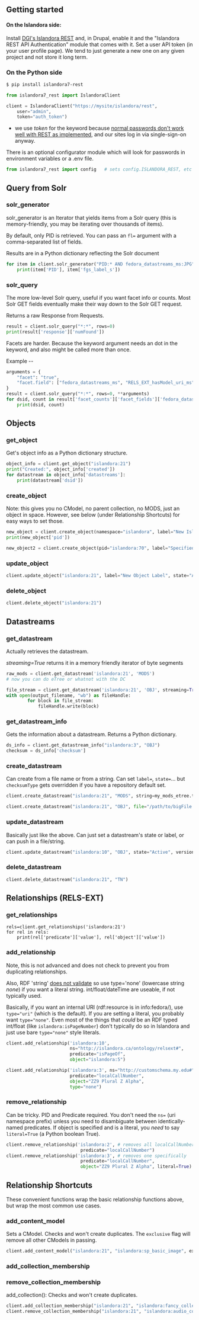 ## Getting started

#### On the Islandora side:

Install [DGI's Islandora REST](https://github.com/discoverygarden/islandora_rest) and, in Drupal, enable it and the "Islandora REST API Authentication" 
module that comes with it.  Set a user API token (in your user profile page).  We tend to just generate a new one on any given project and not store it long term.

### On the Python side

```bash
$ pip install islandora7-rest
```

```python
from islandora7_rest import IslandoraClient

client = IslandoraClient("https://mysite/islandora/rest",
    user="admin",
    token="auth_token")
```

* we use *token* for the keyword because [normal passwords don't work well with REST as implemented](https://github.com/discoverygarden/islandora_rest#authorization),
and our sites log in via single-sign-on anyway.

There is an optional configurator module which will look for passwords in environment variables or a .env file.

```python
from islandora7_rest import config   # sets config.ISLANDORA_REST, etc from .env or the environment
```

## Query from Solr

### solr_generator

solr_generator is an Iterator that yields items from a Solr query 
(this is memory-friendly, you may be iterating over thousands of items).

By default, only PID is retrieved.  You can pass an ```fl=``` argument with a comma-separated
list of fields.

Results are in a Python dictionary reflecting the Solr document

```python
for item in client.solr_generator("PID:* AND fedora_datastreams_ms:JPG", fl="PID,fgs_label_s"):
    print(item['PID'], item['fgs_label_s'])
```

### solr_query

The more low-level Solr query, useful if you want facet info or counts.
Most Solr GET fields eventually make their way down to the Solr GET request.

Returns a raw Response from Requests.

```python
result = client.solr_query("*:*", rows=0)
print(result['response']['numFound'])
```

Facets are harder. Because the keyword argument needs an dot in the keyword, and also
might be called more than once.

Example --
```python
arguments = {
    "facet": "true",
    "facet.field": ["fedora_datastreams_ms", "RELS_EXT_hasModel_uri_ms"]
}
result = client.solr_query("*:*", rows=0, **arguments)
for dsid, count in result['facet_counts']['facet_fields']['fedora_datastreams_ms'].items():
    print(dsid, count)
```


## Objects

### get_object 

Get's object info as a Python dictionary structure.

```python
object_info = client.get_object("islandora:21")
print("Created:", object_info['created'])
for datastream in object_info['datastreams']:
    print(datastream['dsid'])
```

### create_object

Note: this gives you no CModel, no parent collection, no MODS, just
an object in space.  However, see below (under Relationship Shortcuts) for easy ways to
set those.

```python
new_object = client.create_object(namespace="islandora", label="New Islandora Object")
print(new_object['pid'])

new_object2 = client.create_object(pid="islandora:70", label="Specified PID")
```

### update_object

```python
client.update_object("islandora:21", label="New Object Label", state="Active")
```

### delete_object

```python
client.delete_object("islandora:21")
```


## Datastreams

### get_datastream

Actually retrieves the datastream.

*streaming=True* returns it in a memory friendly iterator of byte segments

```python
raw_mods = client.get_datastream('islandora:21', 'MODS')
# now you can do eTree or whatnot with the DC

file_stream = client.get_datastream('islandora:21', 'OBJ', streaming=True)
with open(output_filename, "wb") as fileHandle:
        for block in file_stream:
            fileHandle.write(block)
```

### get_datastream_info

Gets the information about a datastream. Returns a Python dictionary.
```python
ds_info = client.get_datastream_info("islandora:3", "OBJ")
checksum = ds_info['checksum']
```

### create_datastream

Can create from a file name or from a string. Can set `label=`, `state=`... but
`checksumType` gets overridden if you have a repository default set.

```python
client.create_datastream("islandora:21", "MODS", string=my_mods_etree.tostring())

client.create_datastream("islandora:21", "OBJ", file="/path/to/bigFile.tif", label="bigFile TIFF")
```

### update_datastream

Basically just like the above.  Can just set a datastream's state or label, or can push in a file/string.

```python
client.update_datastream("islandora:10", "OBJ", state="Active", versionable=False)
```

### delete_datastream

```python
client.delete_datastream("islandora:21", "TN")
```

## Relationships (RELS-EXT)

### get_relationships

```
rels=client.get_relationships('islandora:21')
for rel in rels:
    print(rel['predicate']['value'], rel['object']['value'])
```

### add_relationship

Note, this is not advanced and does not check 
to prevent you from duplicating relationships.

Also, RDF 'string' [does not validate](https://github.com/fcrepo3/fcrepo/blob/9c41b09a21a3a2615791fa4c614095a14512940f/fcrepo-server/src/main/java/org/fcrepo/server/validation/RelsValidator.java#L518)
so use type='none' (lowercase string *none*) if you want a literal string. 
int/float/dateTime are useable, if not typically used.  

Basically, if you want an internal URI (rdf:resource is in info:fedora/), use `type="uri"` (which is the default).  If you are setting a literal, you 
probably want `type="none"`.  Even most of the things that *could* be an RDF typed int/float (like `islandora:isPageNumber`)
don't typically do so in Islandora and just use bare `type="none"` style literals. 

```python
client.add_relationship('islandora:10', 
                        ns="http://islandora.ca/ontology/relsext#",
                        predicate="isPageOf",
                        object="islandora:5")

client.add_relationship('islandora:3', ns="http://customschema.my.edu#",
                        predicate="localCallNumber",
                        object="ZZ9 Plural Z Alpha",
                        type="none")
```

### remove_relationship

Can be tricky. PID and Predicate required. You don't need the `ns=` (uri namespace prefix)
unless you need to disambiguate between identically-named predicates. If object is specified and is a literal,
you *need* to say `literal=True` (a Python boolean True).

```python
client.remove_relationship('islandora:2', # removes all localCallNumber RELS 
                            predicate="localCallNumber") 
client.remove_relationship('islandora:3', # removes one specifically
                            predicate="localCallNumber", 
                            object="ZZ9 Plural Z Alpha", literal=True)
```

## Relationship Shortcuts

These convenient functions wrap the basic relationship functions above, but wrap
the most common use cases.

### add_content_model

Sets a CModel. Checks and won't create duplicates. 
The `exclusive` flag will remove all other CModels in passing. 

```python
client.add_content_model("islandora:21", "islandora:sp_basic_image", exclusive=True)
```

### add_collection_membership
### remove_collection_membership

add_collection(): Checks and won't create duplicates.

```python
client.add_collection_membership("islandora:21", "islandora:fancy_collection")
client.remove_collection_membership("islandora:21", "islandora:audio_collection")
```
